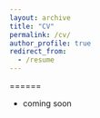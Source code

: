 ```yaml
---
layout: archive
title: "CV"
permalink: /cv/
author_profile: true
redirect_from:
  - /resume
---
```


======
* coming soon


